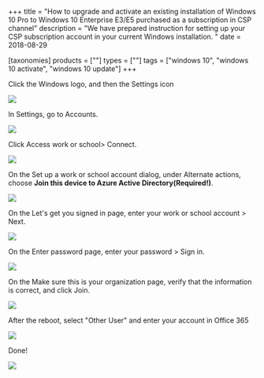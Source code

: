 +++
title = "How to upgrade and activate an existing installation of Windows 10 Pro to Windows 10 Enterprise E3/E5 purchased as a subscription in CSP channel"
description = "We have prepared instruction for setting up your CSP subscription account in your current Windows installation. "
date = 2018-08-29

[taxonomies]
products = [""]
types = [""]
tags = ["windows 10", "windows 10 activate", "windows 10 update"]
+++

Click the Windows logo, and then the Settings icon

![](https://o365hq.com/images/162.png)

In Settings, go to Accounts.

![](https://o365hq.com/images/163.png)

Click Access work or school\> Connect.

![](https://o365hq.com/images/164.png)

On the Set up a work or school account dialog, under Alternate actions,
choose **Join this device to Azure Active Directory(Required!)**.

![](https://o365hq.com/images/165.png)

On the Let's get you signed in page, enter your work or school account
\> Next.

![](https://o365hq.com/images/166.png)

On the Enter password page, enter your password \> Sign in.

![](https://o365hq.com/images/167.png)

On the Make sure this is your organization page, verify that the
information is correct, and click Join.

![](https://o365hq.com/images/168.png)

After the reboot, select "Other User" and enter your account in Office
365

![](https://o365hq.com/images/170.png)

Done!

![](https://o365hq.com/images/169.png)